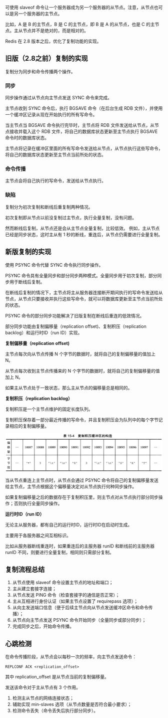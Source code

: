可使用 slaveof 命令让一个服务器成为另一个服务器的从节点。注意，从节点也可以是另一个服务器的主节点。

比如，A 是 B 的主节点，B 是 C 的主节点，即 B 是 A 的从节点，也是 C 的主节点。主从节点并不是绝对的，而是相对的。


Redis 在 2.8 版本之后，优化了复制功能的实现。


## 旧版（2.8之前）复制的实现


复制分为同步和命令传播两个操作。

<!-- - 同步用于将从节点数据库状态更新至主节点数据库状态； -->



### 同步


同步操作通过从节点向主节点发送 SYNC 命令来完成。

主节点收到 SYNC 命令后，执行 BGSAVE 命令（在后台生成 RDB 文件），并使用一个缓冲区记录从现在开始执行的所有写命令。

当主节点当 BGSAVE 命令执行完毕时，主节点将 RDB 文件发送给从节点，从节点接收并载入这个 RDB 文件，将自己的数据库状态更新至主节点执行 BGSAVE 命令时的数据库状态。

主节点将记录在缓冲区里面的所有写命令发送给从节点，从节点执行这些写命令，将自己的数据库状态更新至主节点当前所处的状态。

### 命令传播

主节点会将自己执行的写命令，发送给从节点执行。

### 缺陷

复制分为初次复制和断线后重复制两种情况。

初次复制即从节点以前没复制过主节点，执行全量复制，没有问题。

然而断线后复制，从节点还是会从主节点全量复制，比较低效。
例如，主从节点已经是同步状态，这时主从有 1 秒的断线，重连后，从节点仍需要进行全量复制。



## 新版复制的实现

使用 PSYNC 命令代替 SYNC 命令执行同步操作。

PSYNC 命令具有全量同步和部分同步两种模式。全量同步用于初次复制，部分同步用于断线后复制。

在断线后复制的情况下，主节点将主从服务器连接断开期间执行的写命令发送给从节点，从节点只要接收并执行这些写命令，就可以将数据库更新至主节点当前所处的状态。

PSYNC 命令的部分同步功能解决了旧版复制在断线后重连的低效情况。


部分同步功能由复制偏移量（replication offset)、复制积压（replication backlog）和运行时ID（run ID）实现。


**复制偏移量（replication offset)**


主节点每次向从节点传播 N 个字节的数据时，就将自己的复制偏移量的值加上 N。

从节点每次收到主节点传播来的 N 个字节的数据时，就将自己的复制偏移量的值加上 N。

如果主从节点处于一致状态，那么主从节点的偏移量总是相同的。

**复制积压（replication backlog）**


复制积压是一个主节点维护的固定长度队列。

复制积压保存着一部分最近传播的写命令，并且复制积压会为队列中的每个字节记录相应的复制偏移量。

![](images/redis_replication_backlog.png)


当从节点重连上主节点时，从节点会通过 PSYNC 命令将自己的复制偏移量发送给主节点，主节点根据这个偏移量决定对从节点执行何种同步操作。

如果复制偏移量之后的数据存在于复制积压里，则主节点对从节点执行部分同步操作；否则执行全量同步操作。

**运行时ID（run ID）**

无论主从服务器，都有自己的运行时ID，运行时ID在启动时生成。

主要用于各服务器之间互相标识。

比如从服务器断线重连时，如果重连后的主服务器 runID 和断线前的主服务器 runID 不同，则要进行全量复制，相同则只需部分复制。

## 复制流程总结

1. 从节点使用 slaveof 命令设置主节点的地址和端口；
2. 主从建立套接字连接；
3. 从节点发送 PING 命令（检查套接字的通信是否正常）；
4. 主从互相进行身份认证（如果主节点设置了 requirepass 选项）；
5. 从向主发送端口信息（便于后续主节点向从节点发送缓冲区命令和命令传播）；
6. 从节点向主节点发送 PSYNC 命令开始同步（全量同步或部分同步）；
7. 完成同步之后，开始命令传播。



## 心跳检测

在命令传播阶段，从节点会以每秒一次的频率，向主节点发送命令：

```
REPLCONF ACK <replication_offset>
```

其中 replication_offset 是从节点当前的复制偏移量。

发送该命令对于主从节点有 3 个作用。

1. 检测主从节点的网络连接状态；
2. 辅助实现 min-slaves 选项（从节点数量是否符合最小要求）；
3. 检测命令丢失（命令丢失后执行部分同步）。